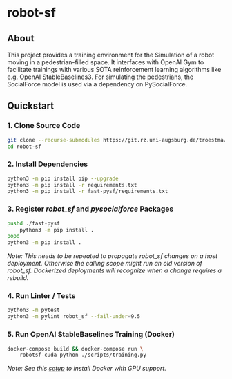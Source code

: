 # robot-sf

## About
This project provides a training environment for the Simulation of a robot moving
in a pedestrian-filled space. It interfaces with OpenAI Gym to facilitate trainings
with various SOTA reinforcement learning algorithms like e.g. OpenAI StableBaselines3.
For simulating the pedestrians, the SocialForce model is used via a dependency
on PySocialForce.

## Quickstart

### 1. Clone Source Code

```sh
git clone --recurse-submodules https://git.rz.uni-augsburg.de/troestma/scoomatic-pysocialforce
cd robot-sf
```

### 2. Install Dependencies

```sh
python3 -m pip install pip --upgrade
python3 -m pip install -r requirements.txt
python3 -m pip install -r fast-pysf/requirements.txt
```

### 3. Register *robot_sf* and *pysocialforce* Packages 

```sh
pushd ./fast-pysf
    python3 -m pip install .
popd
python3 -m pip install .
```

*Note: This needs to be repeated to propagate robot_sf changes on a host deployment.
Otherwise the calling scope might run an old version of robot_sf.
Dockerized deployments will recognize when a change requires a rebuild.*

### 4. Run Linter / Tests

```sh
python3 -m pytest
python3 -m pylint robot_sf --fail-under=9.5
```

### 5. Run OpenAI StableBaselines Training (Docker)

```sh
docker-compose build && docker-compose run \
    robotsf-cuda python ./scripts/training.py
```

*Note: See this [setup](./GPU_SETUP.md) to install Docker with GPU support.*
